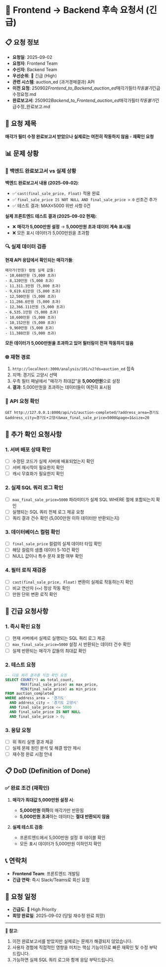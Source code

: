 # 🚨 Frontend → Backend 후속 요청서 (긴급)

## 📋 요청 정보

- **요청일**: 2025-09-02
- **요청자**: Frontend Team
- **수신자**: Backend Team
- **우선순위**: 🔴 긴급 (High)
- **관련 시스템**: auction_ed (과거경매결과) API
- **이전 요청**: 250902*Frontend_to_Backend_auction_ed*매각가필터*작동불가*긴급수정요청.md
- **완료보고서**: 250902*Backend_to_Frontend_auction_ed*매각가필터*작동불가*긴급수정\_완료보고.md

## 🎯 요청 제목

**매각가 필터 수정 완료보고서 받았으나 실제로는 여전히 작동하지 않음 - 재확인 요청**

## 📊 문제 상황

### 🚨 **백엔드 완료보고서 vs 실제 상황**

**백엔드 완료보고서 내용 (2025-09-02)**:

- ✅ `cast(final_sale_price, Float)` 적용 완료
- ✅ `final_sale_price IS NOT NULL AND final_sale_price > 0` 선조건 추가
- ✅ 테스트 결과: MAX≤5000 위반 사항 0건

**실제 프론트엔드 테스트 결과 (2025-09-02 현재)**:

- ❌ **매각가 5,000만원 설정** → **5,000만원 초과 데이터 계속 표시됨**
- ❌ 모든 표시 데이터가 5,000만원을 초과함

### 🔍 **실제 데이터 검증**

**현재 API 응답에서 확인되는 매각가들**:

```
매각가(만원) 컬럼 실제 값들:
- 10,688만원 (5,000 초과)
- 8,120만원 (5,000 초과)
- 11,311.3만원 (5,000 초과)
- 9,619.61만원 (5,000 초과)
- 12,500만원 (5,000 초과)
- 11,266.6만원 (5,000 초과)
- 12,366.111만원 (5,000 초과)
- 6,535.1만원 (5,000 초과)
- 10,600만원 (5,000 초과)
- 10,152만원 (5,000 초과)
- 9,960만원 (5,000 초과)
- 11,388만원 (5,000 초과)
```

**모든 데이터가 5,000만원을 초과하고 있어 필터링이 전혀 작동하지 않음**

### 🌐 **재현 경로**

1. `http://localhost:3000/analysis/101/v2?ds=auction_ed` 접속
2. 지역: 경기도 고양시 선택
3. 우측 필터 패널에서 "매각가 최대값"을 **5,000만원**으로 설정
4. **결과**: 5,000만원을 초과하는 데이터들이 여전히 표시됨

### 🔗 **API 요청 확인**

```
GET http://127.0.0.1:8000/api/v1/auction-completed/?address_area=경기도&address_city=경기도+고양시&max_final_sale_price=5000&page=1&size=20
```

## 🔧 **추가 확인 요청사항**

### 1. 서버 배포 상태 확인

- [ ] 수정된 코드가 실제 서버에 배포되었는지 확인
- [ ] 서버 재시작이 필요한지 확인
- [ ] 캐시 무효화가 필요한지 확인

### 2. 실제 SQL 쿼리 로그 확인

- [ ] `max_final_sale_price=5000` 파라미터가 실제 SQL WHERE 절에 포함되는지 확인
- [ ] 실행되는 SQL 쿼리 전체 로그 제공 요청
- [ ] 쿼리 결과 건수 확인 (5,000만원 이하 데이터만 반환되는지)

### 3. 데이터베이스 컬럼 확인

- [ ] `final_sale_price` 컬럼의 실제 데이터 타입 확인
- [ ] 해당 컬럼의 샘플 데이터 5-10건 확인
- [ ] NULL 값이나 특수 문자 포함 여부 확인

### 4. 필터 로직 재검증

- [ ] `cast(final_sale_price, Float)` 변환이 실제로 작동하는지 확인
- [ ] 비교 연산자 (`<=`) 정상 작동 확인
- [ ] 만원 단위 변환 로직 확인

## 🎯 **긴급 요청사항**

### 1. 즉시 확인 요청

- [ ] 현재 서버에서 실제로 실행되는 SQL 쿼리 로그 제공
- [ ] `max_final_sale_price=5000` 설정 시 반환되는 데이터 건수 확인
- [ ] 실제 반환되는 매각가 값들의 최대값 확인

### 2. 테스트 요청

```sql
-- 다음 쿼리 결과를 직접 확인 요청
SELECT COUNT(*) as total_count,
       MAX(final_sale_price) as max_price,
       MIN(final_sale_price) as min_price
FROM auction_completed
WHERE address_area = '경기도'
  AND address_city = '경기도 고양시'
  AND final_sale_price <= 5000
  AND final_sale_price IS NOT NULL
  AND final_sale_price > 0;
```

### 3. 응답 요청

- [ ] 위 쿼리 실행 결과 제공
- [ ] 실제 문제 원인 분석 및 해결 방안 제시
- [ ] 재수정 완료 시점 안내

## 📋 DoD (Definition of Done)

### ✅ 완료 조건 (재확인)

1. **매각가 최대값 5,000만원 설정 시**:

   - **5,000만원 이하**의 매각가만 반환됨
   - **5,000만원 초과**하는 데이터는 **절대 반환되지 않음**

2. **실제 테스트 검증**:
   - 프론트엔드에서 5,000만원 설정 후 테이블 확인
   - 모든 표시 데이터가 5,000만원 이하인지 확인

## 📞 연락처

- **Frontend Team**: 프론트엔드 개발팀
- **긴급 연락**: 즉시 Slack/Teams로 회신 요청

## 📅 요청 일정

- **긴급도**: 🔴 High Priority
- **희망 완료일**: 2025-09-02 (당일 재수정 완료 희망)

---

**📝 참고**:

1. 이전 완료보고서를 받았지만 실제로는 문제가 해결되지 않았습니다.
2. 사용자 경험에 직접적인 영향을 미치는 핵심 기능이므로 빠른 재확인 및 수정 부탁드립니다.
3. 가능하면 실제 SQL 쿼리 로그와 함께 응답 부탁드립니다.
